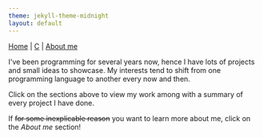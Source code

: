 ```yaml
---
theme: jekyll-theme-midnight
layout: default
---
```

<a href="https://raniaspant.github.io/">Home</a> | <a href="https://raniaspant.github.io/c/">C</a> | <a href="https://raniaspant.github.io/about/">About me</a>

I've been programming for several years now, hence I have lots of projects and small ideas to showcase. My interests tend to shift from 
one programming language to another every now and then. 

Click on the sections above to view my work among with a summary of every project I have done. 

If ~~for some inexplicable reason~~ you want to learn more about me, click on the _About me_ section!

